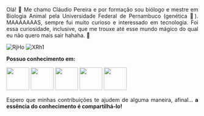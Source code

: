 <div align="justify"> Olá! 👋 Me chamo Cláudio Pereira e por formação sou biólogo e mestre em Biologia Animal pela Universidade Federal de Pernambuco (genética 🧬). 
MAAAAAAAS, sempre fui muito curioso e interessado em tecnologia. Foi essa curiosidade, inclusive, que me trouxe até esse mundo mágico do qual eu não quero mais sair hahaha.   🤟 </p>



![RjHo](https://user-images.githubusercontent.com/101600143/167058283-5a788e5c-2f6c-4e2a-bacd-fca415f984d4.gif)       ![XRh1](https://user-images.githubusercontent.com/101600143/167057929-f952fb10-05a7-4d98-b0ef-dd6b317150e1.gif)


<b> Possuo conhecimento em: </b>

<img src="https://cdn.jsdelivr.net/gh/devicons/devicon/icons/java/java-original-wordmark.svg" width="60" height="60"/> <img src="https://cdn.jsdelivr.net/gh/devicons/devicon/icons/mysql/mysql-original-wordmark.svg" width="60" height="60"/> <img src="https://cdn.jsdelivr.net/gh/devicons/devicon/icons/spring/spring-original-wordmark.svg" width="60" height="60"/> <img src="https://cdn.jsdelivr.net/gh/devicons/devicon/icons/photoshop/photoshop-line.svg" width="60" height="60"/> <img src="https://cdn.jsdelivr.net/gh/devicons/devicon/icons/git/git-original-wordmark.svg" width="60" height="60"/>

<div align="justify"> Espero que minhas contribuições te ajudem de alguma maneira, afinal... <b> a essência do conhecimento é compartilhá-lo! </b> </p>


















